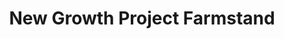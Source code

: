 ---
title: "New Growth Project Farmstand"
url: /philadelphia/new-growth-project-farmstand/
shop: Hofladen
---